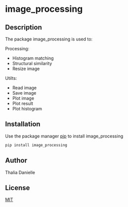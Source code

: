 # image_processing

## Description

The package image_processing is used to:
	
Processing:
* Histogram matching
* Structural similarity
* Resize image

Utilts:
- Read image
- Save image
- Plot image
- Plot result
- Plot histogram

## Installation

Use the package manager [pip](https://pip.pypa.io/en/stable/) to install image_processing

```bash
pip install image_processing
```

## Author
Thalia Danielle

## License
[MIT](https://choosealicense.com/licenses/mit/)